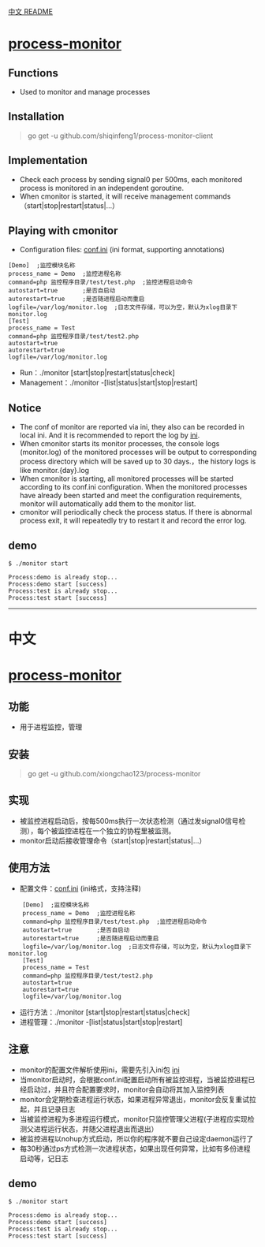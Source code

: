 [中文 README](#中文)

# [process-monitor](https://github.com/xiongchao123/process-monitor)
## Functions
* Used to monitor and manage processes

## Installation
> go get -u github.com/shiqinfeng1/process-monitor-client

## Implementation
* Check each process by sending signal0 per 500ms, each monitored process is monitored in an independent goroutine.
* When cmonitor is started, it will receive management commands（start|stop|restart|status|...）

## Playing with cmonitor
* Configuration files: [conf.ini](https://github.com/xiongchao123/process-monitor/blob/master/conf/conf.ini) (ini format, supporting annotations)

```
[Demo]  ;监控模块名称
process_name = Demo  ;监控进程名称
command=php 监控程序目录/test/test.php  ;监控进程启动命令
autostart=true       ;是否自启动
autorestart=true     ;是否随进程启动而重启
logfile=/var/log/monitor.log  ;日志文件存储，可以为空，默认为xlog目录下monitor.log
[Test]
process_name = Test
command=php 监控程序目录/test/test2.php
autostart=true
autorestart=true
logfile=/var/log/monitor.log

```
* Run：./monitor [start|stop|restart|status|check]
* Management：./monitor -[list|status|start|stop|restart]

## Notice
* The conf of monitor are reported via ini, they also can be recorded in local ini.  And it is recommended to report the log by [ini](github.com/ini).
* When cmonitor starts its monitor processes, the console logs (monitor.log) of the monitored processes will be output to corresponding process directory which will be saved up to 30 days.，the history logs is like monitor.{day}.log
* When cmonitor is starting, all monitored processes will be started according to its conf.ini configuration. When the monitored processes have already been started and meet the configuration requirements, monitor will automatically add them to the monitor list.
* cmonitor will periodically check the process status. If there is abnormal process exit, it will repeatedly try to restart it and record the error log.

## demo
```
$ ./monitor start

Process:demo is already stop...
Process:demo start [success]
Process:test is already stop...
Process:test start [success]

```

---
中文
===

# [process-monitor](https://github.com/xiongchao123/process-monitor)
## 功能
* 用于进程监控，管理

## 安装
> go get -u github.com/xiongchao123/process-monitor

## 实现
* 被监控进程启动后，按每500ms执行一次状态检测（通过发signal0信号检测），每个被监控进程在一个独立的协程里被监测。
* monitor启动后接收管理命令（start|stop|restart|status|...）

## 使用方法
* 配置文件：[conf.ini](https://github.com/xiongchao123/process-monitor/blob/master/conf/conf.ini) (ini格式，支持注释)

```
    [Demo]  ;监控模块名称
    process_name = Demo  ;监控进程名称
    command=php 监控程序目录/test/test.php  ;监控进程启动命令
    autostart=true       ;是否自启动
    autorestart=true     ;是否随进程启动而重启
    logfile=/var/log/monitor.log  ;日志文件存储，可以为空，默认为xlog目录下monitor.log
    [Test]
    process_name = Test
    command=php 监控程序目录/test/test2.php
    autostart=true
    autorestart=true
    logfile=/var/log/monitor.log
```
* 运行方法：./monitor [start|stop|restart|status|check]
* 进程管理：./monitor -[list|status|start|stop|restart]

## 注意
* monitor的配置文件解析使用ini，需要先引入ini包 [ini](github.com/ini)
* 当monitor启动时，会根据conf.ini配置启动所有被监控进程，当被监控进程已经启动过，并且符合配置要求时，monitor会自动将其加入监控列表
* monitor会定期检查进程运行状态，如果进程异常退出，monitor会反复重试拉起，并且记录日志
* 当被监控进程为多进程运行模式，monitor只监控管理父进程(子进程应实现检测父进程运行状态，并随父进程退出而退出）
* 被监控进程以nohup方式启动，所以你的程序就不要自己设定daemon运行了
* 每30秒通过ps方式检测一次进程状态，如果出现任何异常，比如有多份进程启动等，记日志

## demo
```
$ ./monitor start

Process:demo is already stop...
Process:demo start [success]
Process:test is already stop...
Process:test start [success]

```
